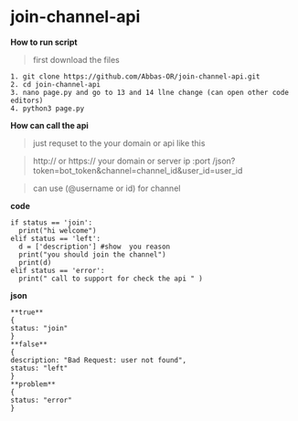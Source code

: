 # join-channel-api

**How to run script**

> first download the files 
```
1. git clone https://github.com/Abbas-OR/join-channel-api.git
2. cd join-channel-api
3. nano page.py and go to 13 and 14 llne change (can open other code editors)
4. python3 page.py
```
**How can call the api**

> just requset to the your domain or api  like  this 
 
> http:// or https:// your domain or server ip :port /json?token=bot_token&channel=channel_id&user_id=user_id

> can use (@username or id) for channel

**code**
```
if status == 'join':
  print("hi welcome")
elif status == 'left':
  d = ['description'] #show  you reason
  print("you should join the channel")
  print(d)
elif status == 'error':
  print(" call to support for check the api " ) 
```
**json**
```
**true**
{
status: "join"
}
**false**
{
description: "Bad Request: user not found",
status: "left"
}
**problem**
{
status: "error"
}
